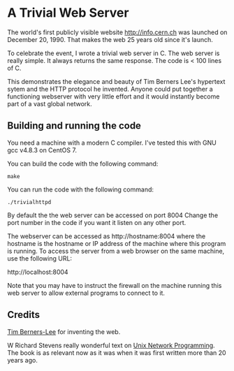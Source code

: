 # A Trivial Web Server

The world's first publicly visible website http://info.cern.ch was 
launched on December 20, 1990. That makes the web 25 years old since
it's launch. 

To celebrate the event, I wrote a trivial web server in C. The
web server is really simple. It always returns the same response.
The code is < 100 lines of C. 

This demonstrates the elegance and beauty of Tim Berners Lee's 
hypertext sytem and the HTTP protocol he invented. Anyone
could put together a functioning webserver with very little
effort and it would instantly become part of a vast global
network.


## Building and running the code

You need a machine with a modern C compiler. I've tested this with
GNU gcc v4.8.3 on CentOS 7.

You can build the code with the following command:

    make 


You can run the code with the following command:

    ./trivialhttpd



By default the the web server can be accessed on port 8004
Change the port number in the code if you want it listen
on any other port.


The webserver can be accessed as http://hostname:8004
where the hostname is the hostname or IP address of the machine
where this program is running. To access the server from
a web browser on the same machine, use the following URL:

http://localhost:8004

Note that you may have to instruct the firewall on the
machine running this web server to allow external programs
to connect to it.


## Credits

[Tim Berners-Lee](https://en.wikipedia.org/wiki/Tim_Berners-Lee) for inventing the web.

W Richard Stevens really wonderful text on [Unix Network Programming](http://www.amazon.com/Unix-Network-Programming-Volume-Networking/dp/0131411551).
The book is as relevant now as it was when it was first written
more than 20 years ago.

